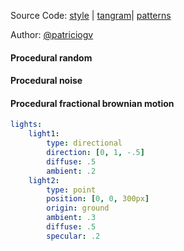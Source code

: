 Source Code: [style](https://github.com/patriciogonzalezvivo/tangram-sandbox/blob/gh-pages/styles/diffuse-dust.yaml) | [tangram](https://github.com/tangrams/tangram)| [patterns](http://tangrams.github.io/ProceduralTextures/)

Author: [@patriciogv](https://twitter.com/)

<a href="code.html#shaders/random.frag"><canvas class="canvas" data-fragment-url="shaders/random.frag" width="200px" height="200px"></canvas></a>
#### Procedural random 

<a href="code.html#shaders/noise.frag"><canvas class="canvas" data-fragment-url="shaders/noise.frag" width="200px" height="200px"></canvas></a>
#### Procedural noise

<a href="code.html#shaders/fbm.frag"><canvas class="canvas" data-fragment-url="shaders/fbm.frag" width="200px" height="200px"></canvas></a>
#### Procedural fractional brownian motion

```yaml
lights:
    light1:
        type: directional
        direction: [0, 1, -.5]
        diffuse: .5
        ambient: .2
    light2:
        type: point
        position: [0, 0, 300px]
        origin: ground
        ambient: .3
        diffuse: .5
        specular: .2
```